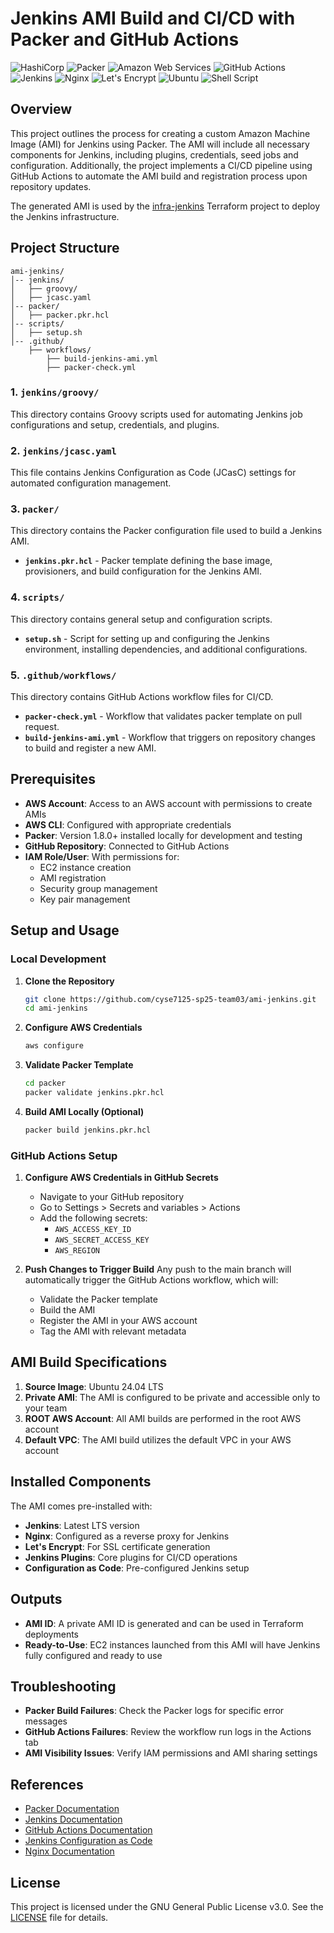 # Jenkins AMI Build and CI/CD with Packer and GitHub Actions

![HashiCorp](https://img.shields.io/badge/HashiCorp-000000.svg?style=for-the-badge&logo=hashicorp&logoColor=white)
![Packer](https://img.shields.io/badge/Packer-02A8EF.svg?style=for-the-badge&logo=packer&logoColor=white)
![Amazon Web Services](https://img.shields.io/badge/Amazon%20Web%20Services-232F3E.svg?style=for-the-badge&logo=Amazon-Web-Services&logoColor=white)
![GitHub Actions](https://img.shields.io/badge/GitHub_Actions-2088FF.svg?style=for-the-badge&logo=github-actions&logoColor=white)
![Jenkins](https://img.shields.io/badge/Jenkins-D24939.svg?style=for-the-badge&logo=jenkins&logoColor=white)
![Nginx](https://img.shields.io/badge/Nginx-009639.svg?style=for-the-badge&logo=nginx&logoColor=white)
![Let's Encrypt](https://img.shields.io/badge/Let's_Encrypt-003A70.svg?style=for-the-badge&logo=letsencrypt&logoColor=white)
![Ubuntu](https://img.shields.io/badge/Ubuntu-E95420.svg?style=for-the-badge&logo=ubuntu&logoColor=white)
![Shell Script](https://img.shields.io/badge/Shell_Script-121011.svg?style=for-the-badge&logo=gnu-bash&logoColor=white)

## Overview
This project outlines the process for creating a custom Amazon Machine Image (AMI) for Jenkins using Packer. The AMI will include all necessary components for Jenkins, including plugins, credentials, seed jobs and configuration. Additionally, the project implements a CI/CD pipeline using GitHub Actions to automate the AMI build and registration process upon repository updates.

The generated AMI is used by the [infra-jenkins](https://github.com/cyse7125-sp25-team03/infra-jenkins) Terraform project to deploy the Jenkins infrastructure.

## Project Structure
```
ami-jenkins/
│-- jenkins/
│   ├── groovy/
│   ├── jcasc.yaml
│-- packer/
│   ├── packer.pkr.hcl
│-- scripts/
│   ├── setup.sh
│-- .github/
    ├── workflows/
        ├── build-jenkins-ami.yml
        ├── packer-check.yml
```

### 1. `jenkins/groovy/`
This directory contains Groovy scripts used for automating Jenkins job configurations and setup, credentials, and plugins.

### 2. `jenkins/jcasc.yaml`
This file contains Jenkins Configuration as Code (JCasC) settings for automated configuration management.

### 3. `packer/`
This directory contains the Packer configuration file used to build a Jenkins AMI.
- **`jenkins.pkr.hcl`** - Packer template defining the base image, provisioners, and build configuration for the Jenkins AMI.

### 4. `scripts/`
This directory contains general setup and configuration scripts.
- **`setup.sh`** - Script for setting up and configuring the Jenkins environment, installing dependencies, and additional configurations.

### 5. `.github/workflows/`
This directory contains GitHub Actions workflow files for CI/CD.
- **`packer-check.yml`** - Workflow that validates packer template on pull request.
- **`build-jenkins-ami.yml`** - Workflow that triggers on repository changes to build and register a new AMI.

## Prerequisites

- **AWS Account**: Access to an AWS account with permissions to create AMIs
- **AWS CLI**: Configured with appropriate credentials
- **Packer**: Version 1.8.0+ installed locally for development and testing
- **GitHub Repository**: Connected to GitHub Actions
- **IAM Role/User**: With permissions for:
  - EC2 instance creation
  - AMI registration
  - Security group management
  - Key pair management

## Setup and Usage

### Local Development

1. **Clone the Repository**
   ```sh
   git clone https://github.com/cyse7125-sp25-team03/ami-jenkins.git
   cd ami-jenkins
   ```

2. **Configure AWS Credentials**
   ```sh
   aws configure
   ```

3. **Validate Packer Template**
   ```sh
   cd packer
   packer validate jenkins.pkr.hcl
   ```

4. **Build AMI Locally (Optional)**
   ```sh
   packer build jenkins.pkr.hcl
   ```

### GitHub Actions Setup

1. **Configure AWS Credentials in GitHub Secrets**
   - Navigate to your GitHub repository
   - Go to Settings > Secrets and variables > Actions
   - Add the following secrets:
     - `AWS_ACCESS_KEY_ID`
     - `AWS_SECRET_ACCESS_KEY`
     - `AWS_REGION`

2. **Push Changes to Trigger Build**
   Any push to the main branch will automatically trigger the GitHub Actions workflow, which will:
   - Validate the Packer template
   - Build the AMI
   - Register the AMI in your AWS account
   - Tag the AMI with relevant metadata

## AMI Build Specifications

1. **Source Image**: Ubuntu 24.04 LTS
2. **Private AMI**: The AMI is configured to be private and accessible only to your team
3. **ROOT AWS Account**: All AMI builds are performed in the root AWS account
4. **Default VPC**: The AMI build utilizes the default VPC in your AWS account

## Installed Components

The AMI comes pre-installed with:

- **Jenkins**: Latest LTS version
- **Nginx**: Configured as a reverse proxy for Jenkins
- **Let's Encrypt**: For SSL certificate generation
- **Jenkins Plugins**: Core plugins for CI/CD operations
- **Configuration as Code**: Pre-configured Jenkins setup

## Outputs

- **AMI ID**: A private AMI ID is generated and can be used in Terraform deployments
- **Ready-to-Use**: EC2 instances launched from this AMI will have Jenkins fully configured and ready to use

## Troubleshooting

- **Packer Build Failures**: Check the Packer logs for specific error messages
- **GitHub Actions Failures**: Review the workflow run logs in the Actions tab
- **AMI Visibility Issues**: Verify IAM permissions and AMI sharing settings

## References
- [Packer Documentation](https://www.packer.io/docs)
- [Jenkins Documentation](https://www.jenkins.io/doc/)
- [GitHub Actions Documentation](https://docs.github.com/en/actions)
- [Jenkins Configuration as Code](https://www.jenkins.io/projects/jcasc/)
- [Nginx Documentation](https://nginx.org/en/docs/)

## License

This project is licensed under the GNU General Public License v3.0. See the [LICENSE](LICENSE) file for details.